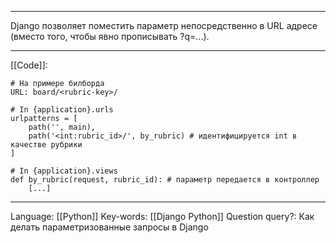 ___
Django позволяет поместить параметр непосредственно в URL адресе (вместо того, чтобы явно прописывать ?q=...). 
___
[[Code]]:
```
# На примере билборда
URL: board/<rubric-key>/

# In {application}.urls
urlpatterns = [
	path('', main),
	path('<int:rubric_id>/', by_rubric) # идентифицируется int в качестве рубрики
]

# In {application}.views
def by_rubric(request, rubric_id): # параметр передается в контроллер
	[...]
```
___
Language: [[Python]]
Key-words:  [[Django Python]]
Question query?: Как делать параметризованные запросы в Django